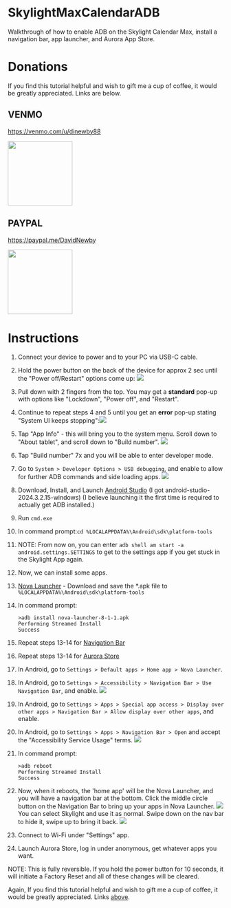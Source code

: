 # SkylightMaxCalendarADB

Walkthrough of how to enable ADB on the Skylight Calendar Max, install a navigation bar, app launcher, and Aurora App Store.

# Donations

If you find this tutorial helpful and wish to gift me a cup of coffee, it would be greatly appreciated. Links are below.

## VENMO

https://venmo.com/u/dinewby88

<img src="assets/venmo.png" width="150"/>

## PAYPAL

https://paypal.me/DavidNewby

<img src="assets/paypal.png" width="150"/>

# Instructions

1. Connect your device to power and to your PC via USB-C cable.
2. Hold the power button on the back of the device for approx 2 sec until the "Power off/Restart" options come up:
   ![](assets/20250720_170533_screen1.png)
3. Pull down with 2 fingers from the top. You may get a **standard** pop-up with options like "Lockdown", "Power off", and "Restart".
4. Continue to repeat steps 4 and 5 until you get an **error** pop-up stating "System UI keeps stopping":![](assets/20250720_171515_screen2.png)
5. Tap "App Info" - this will bring you to the system menu. Scroll down to "About tablet", and scroll down to "Build number".
   ![](assets/20250720_171515_screen3.png)
6. Tap "Build number" 7x and you will be able to enter developer mode.
7. Go to `System > Developer Options > USB debugging`, and enable to allow for further ADB commands and side loading apps.
   ![](assets/20250720_171859_screen4.png)
8. Download, Install, and Launch [Android Studio](https://developer.android.com/studio) (I got android-studio-2024.3.2.15-windows) (I believe launching it the first time is required to actually get ADB installed.)
9. Run `cmd.exe`
10. In command prompt:`cd %LOCALAPPDATA%\Android\sdk\platform-tools`
11. NOTE: From now on, you can enter `adb shell am start -a android.settings.SETTINGS` to get to the settings app if you get stuck in the Skylight App again.
12. Now, we can install some apps.
13. [Nova Launcher](https://www.apkmirror.com/apk/teslacoil-software/nova-launcher/nova-launcher-8-1-1-release/) - Download and save the *.apk file to `%LOCALAPPDATA%\Android\sdk\platform-tools`
14. In command prompt:

    ```
    >adb install nova-launcher-8-1-1.apk
    Performing Streamed Install
    Success
    ```
15. Repeat steps 13-14 for [Navigation Bar](https://apkpure.com/navigation-bar-for-android/nu.nav.bar/download)
16. Repeat steps 13-14 for [Aurora Store](https://www.apkmirror.com/apk/aurora-oss/aurora-store-gitlab-version/aurora-store-gitlab-version-4-7-3-release/)
17. In Android, go to `Settings > Default apps > Home app > Nova Launcher`.
18. In Android, go to `Settings > Accessibility > Navigation Bar > Use Navigation Bar`, and enable.
    ![](assets/20250720_214058_screen8.png)
19. In Android, go to `Settings > Apps > Special app access > Display over other apps > Navigation Bar > Allow display over other apps`, and enable.
20. In Android, go to `Settings > Apps > Navigation Bar > Open` and accept the "Accessibility Service Usage" terms.
    ![](assets/20250720_214058_screen7.png)
21. In command prompt:

    ```
    >adb reboot
    Performing Streamed Install
    Success
    ```
22. Now, when it reboots, the 'home app' will be the Nova Launcher, and you will have a navigation bar at the bottom. Click the middle circle button on the Navigation Bar to bring up your apps in Nova Launcher.
    ![](assets/20250720_220828_screen10.png)
    You can select Skylight and use it as normal. Swipe down on the nav bar to hide it, swipe up to bring it back.
    ![](assets/20250720_214058_screen9.png)
23. Connect to Wi-Fi under "Settings" app.
24. Launch Aurora Store, log in under anonymous, get whatever apps you want.

NOTE: This is fully reversible. If you hold the power button for 10 seconds, it will initiate a Factory Reset and all of these changes will be cleared.

Again, If you find this tutorial helpful and wish to gift me a cup of coffee, it would be greatly appreciated. Links [above](#Donations).
